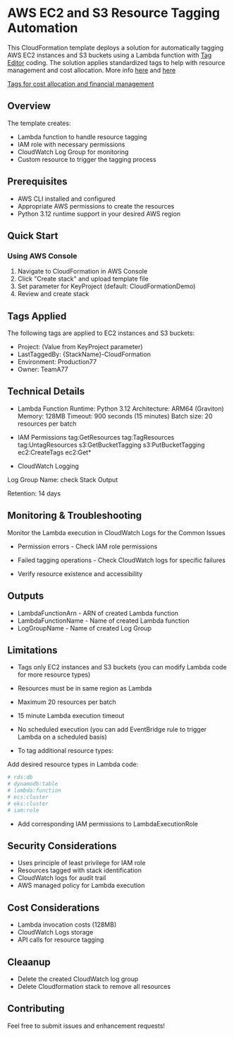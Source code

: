 # AWS EC2 and S3 Resource Tagging Automation

This CloudFormation template deploys a solution for automatically tagging AWS EC2 instances and S3 buckets using a Lambda function with [Tag Editor](https://us-east-1.console.aws.amazon.com/resource-groups/tag-editor/find-resources?region=us-east-1) coding. 
The solution applies standardized tags to help with resource management and cost allocation.
More info [here](https://docs.aws.amazon.com/tag-editor/latest/userguide/tagging.html) and [here](https://docs.aws.amazon.com/ARG/latest/userguide/resource-groups.html)

[Tags for cost allocation and financial management](https://docs.aws.amazon.com/whitepapers/latest/tagging-best-practices/tags-for-cost-allocation-and-financial-management.html)


## Overview

The template creates:
- Lambda function to handle resource tagging
- IAM role with necessary permissions 
- CloudWatch Log Group for monitoring
- Custom resource to trigger the tagging process

## Prerequisites

- AWS CLI installed and configured
- Appropriate AWS permissions to create the resources
- Python 3.12 runtime support in your desired AWS region

## Quick Start

### Using AWS Console

1. Navigate to CloudFormation in AWS Console
2. Click "Create stack" and upload template file
3. Set parameter for KeyProject (default: CloudFormationDemo)
4. Review and create stack

## Tags Applied

The following tags are applied to EC2 instances and S3 buckets:

* Project: (Value from KeyProject parameter)
* LastTaggedBy: {StackName}-CloudFormation
* Environment: Production77
* Owner: TeamA77

## Technical Details

* Lambda Function
Runtime: Python 3.12
Architecture: ARM64 (Graviton)
Memory: 128MB
Timeout: 900 seconds (15 minutes)
Batch size: 20 resources per batch

* IAM Permissions
tag:GetResources
tag:TagResources
tag:UntagResources
s3:GetBucketTagging
s3:PutBucketTagging
ec2:CreateTags
ec2:Get*

* CloudWatch Logging

Log Group Name: check Stack Output

Retention: 14 days

## Monitoring & Troubleshooting

Monitor the Lambda execution in CloudWatch Logs for the Common Issues

* Permission errors - Check IAM role permissions

* Failed tagging operations - Check CloudWatch logs for specific failures

* Verify resource existence and accessibility

## Outputs

* LambdaFunctionArn	- ARN of created Lambda function
* LambdaFunctionName - Name of created Lambda function
* LogGroupName - Name of created Log Group

## Limitations

* Tags only EC2 instances and S3 buckets (you can modify Lambda code for more resource types)
* Resources must be in same region as Lambda
* Maximum 20 resources per batch
* 15 minute Lambda execution timeout
* No scheduled execution (you can add EventBridge rule to trigger Lambda on a scheduled basis)

* To tag additional resource types:

Add desired resource types in Lambda code:

```bash
# rds:db
# dynamodb:table
# lambda:function
# ecs:cluster
# eks:cluster
# iam:role
```

* Add corresponding IAM permissions to LambdaExecutionRole

## Security Considerations

* Uses principle of least privilege for IAM role
* Resources tagged with stack identification
* CloudWatch logs for audit trail
* AWS managed policy for Lambda execution


## Cost Considerations
* Lambda invocation costs (128MB)
* CloudWatch Logs storage
* API calls for resource tagging

## Cleaanup

* Delete the created CloudWatch log group
* Delete Cloudformation stack to remove all resources

## Contributing
Feel free to submit issues and enhancement requests!
